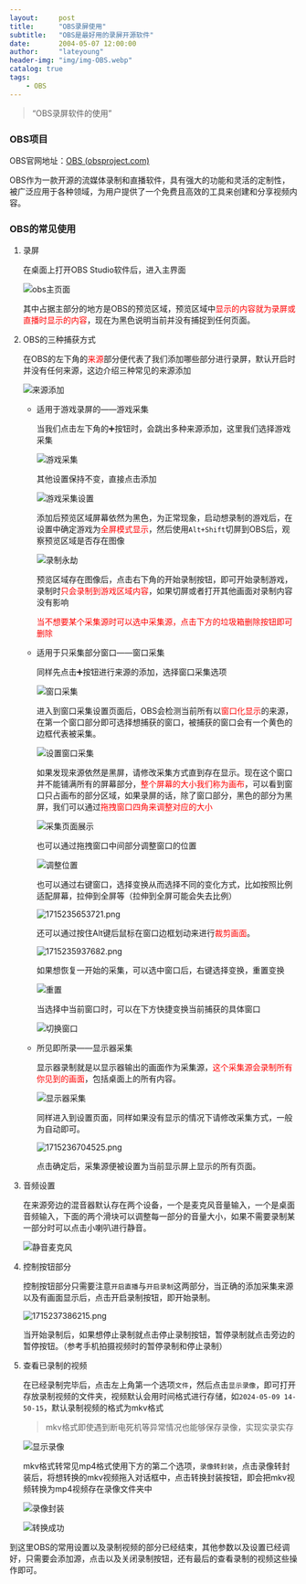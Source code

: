 ```yaml
---
layout:     post
title:      "OBS录屏使用"
subtitle:   "OBS是最好用的录屏开源软件"
date:       2004-05-07 12:00:00
author:     "lateyoung"
header-img: "img/img-OBS.webp"
catalog: true
tags:
    - OBS
---
```

> “OBS录屏软件的使用”

### OBS项目

OBS官网地址：[OBS (obsproject.com)](https://obsproject.com/)

OBS作为一款开源的流媒体录制和直播软件，具有强大的功能和灵活的定制性，被广泛应用于各种领域，为用户提供了一个免费且高效的工具来创建和分享视频内容。



### OBS的常见使用

1. 录屏

   在桌面上打开OBS Studio软件后，进入主界面

   ![obs主页面](https://img2.imgtp.com/2024/05/09/GrGVKxFI.png)

   其中占据主部分的地方是OBS的预览区域，预览区域中<font color="red">显示的内容就为录屏或直播时显示的内容</font>，现在为黑色说明当前并没有捕捉到任何页面。

2. OBS的三种捕获方式

   在OBS的左下角的<font color="red">来源</font>部分便代表了我们添加哪些部分进行录屏，默认开启时并没有任何来源，这边介绍三种常见的来源添加

   ![来源添加](https://img2.imgtp.com/2024/05/09/p2yq5e1L.png)

   - 适用于游戏录屏的——游戏采集

     当我们点击左下角的➕按钮时，会跳出多种来源添加，这里我们选择游戏采集

     ![游戏采集](https://img2.imgtp.com/2024/05/09/WhnQOs5c.png)

     其他设置保持不变，直接点击添加

     ![游戏采集设置](https://img2.imgtp.com/2024/05/09/kmqcHva4.png)

     添加后预览区域屏幕依然为黑色，为正常现象，启动想录制的游戏后，在设置中确定游戏为<font color="red">全屏模式显示</font>，然后使用`Alt+Shift`切屏到OBS后，观察预览区域是否存在图像

     ![录制永劫](https://img2.imgtp.com/2024/05/09/EU1dFpHw.png)

     预览区域存在图像后，点击右下角的开始录制按钮，即可开始录制游戏，录制时<font color="red">只会录制到游戏区域内容</font>，如果切屏或者打开其他画面对录制内容没有影响

     <font color="red">当不想要某个采集源时可以选中采集源，点击下方的垃圾箱删除按钮即可删除</font>

   - 适用于只采集部分窗口——窗口采集

     同样先点击➕按钮进行来源的添加，选择窗口采集选项

     ![窗口采集](https://img2.imgtp.com/2024/05/09/uORt7Alm.png)

     进入到窗口采集设置页面后，OBS会检测当前所有以<font color="red">窗口化显示</font>的来源，在第一个窗口部分即可选择想捕获的窗口，被捕获的窗口会有一个黄色的边框代表被采集。

     ![设置窗口采集](https://img2.imgtp.com/2024/05/09/vwexMuZB.png)

     如果发现来源依然是黑屏，请修改采集方式直到存在显示。现在这个窗口并不能铺满所有的屏幕部分，<font color="red">整个屏幕的大小我们称为画布</font>，可以看到窗口只占画布的部分区域，如果录屏的话，除了窗口部分，黑色的部分为黑屏，我们可以通过<font color="red">拖拽窗口四角来调整对应的大小</font>

     ![采集页面展示](https://img2.imgtp.com/2024/05/09/j02rt0Ly.png)

     也可以通过拖拽窗口中间部分调整窗口的位置

     ![调整位置](https://img2.imgtp.com/2024/05/09/9gaQTeQb.png)

     也可以通过右键窗口，选择变换从而选择不同的变化方式，比如按照比例适配屏幕，拉伸到全屏等（拉伸到全屏可能会失去比例）

     ![1715235653721.png](https://img2.imgtp.com/2024/05/09/6EbqCtTT.png)

     还可以通过按住Alt键后鼠标在窗口边框划动来进行<font color="red">裁剪画面</font>。

     ![1715235937682.png](https://img2.imgtp.com/2024/05/09/RueBgSM0.png)

     如果想恢复一开始的采集，可以选中窗口后，右键选择变换，重置变换

     ![重置](https://img2.imgtp.com/2024/05/09/hkzum5Ur.png)

     当选择中当前窗口时，可以在下方快捷变换当前捕获的具体窗口

     ![切换窗口](https://img2.imgtp.com/2024/05/09/ygyoOfnK.png)

   - 所见即所录——显示器采集

     显示器录制就是以显示器输出的画面作为采集源，<font color="red">这个采集源会录制所有你见到的画面</font>，包括桌面上的所有内容。

     ![显示器采集](https://img2.imgtp.com/2024/05/09/j4JCQu9Y.png)

     同样进入到设置页面，同样如果没有显示的情况下请修改采集方式，一般为自动即可。

     ![1715236704525.png](https://img2.imgtp.com/2024/05/09/aPtEA7Oc.png)

     点击确定后，采集源便被设置为当前显示屏上显示的所有页面。

3. 音频设置

   在来源旁边的混音器默认存在两个设备，一个是麦克风音量输入，一个是桌面音频输入，下面的两个滑块可以调整每一部分的音量大小，如果不需要录制某一部分时可以点击小喇叭进行静音。

   ![静音麦克风](https://img2.imgtp.com/2024/05/09/fjfLfw8n.png)

4. 控制按钮部分

   控制按钮部分只需要注意`开启直播`与`开启录制`这两部分，当正确的添加采集来源以及有画面显示后，点击开启录制按钮，即开始录制。

   ![1715237386215.png](https://img2.imgtp.com/2024/05/09/Zb8wjPcP.png)

   当开始录制后，如果想停止录制就点击停止录制按钮，暂停录制就点击旁边的暂停按钮。（参考手机拍摄视频时的暂停录制和停止录制）

   

5. 查看已录制的视频

   在已经录制完毕后，点击左上角第一个选项`文件`，然后点击`显示录像`，即可打开存放录制视频的文件夹，视频默认会用时间格式进行存储，如`2024-05-09 14-50-15`，默认录制视频的格式为mkv格式

   > mkv格式即使遇到断电死机等异常情况也能够保存录像，实现实录实存

   ![显示录像](https://img2.imgtp.com/2024/05/09/s6ulkcnZ.png)

   mkv格式转常见mp4格式使用下方的第二个选项，`录像转封装`，点击录像转封装后，将想转换的mkv视频拖入对话框中，点击转换封装按钮，即会把mkv视频转换为mp4视频存在录像文件夹中

   ![录像封装](https://img2.imgtp.com/2024/05/09/3Mv0zjrk.png)

   ![转换成功](https://img2.imgtp.com/2024/05/09/jmyKLwqv.png)

   

到这里OBS的常用设置以及录制视频的部分已经结束，其他参数以及设置已经调好，只需要会添加源，点击以及关闭录制按钮，还有最后的查看录制的视频这些操作即可。





   

   

   